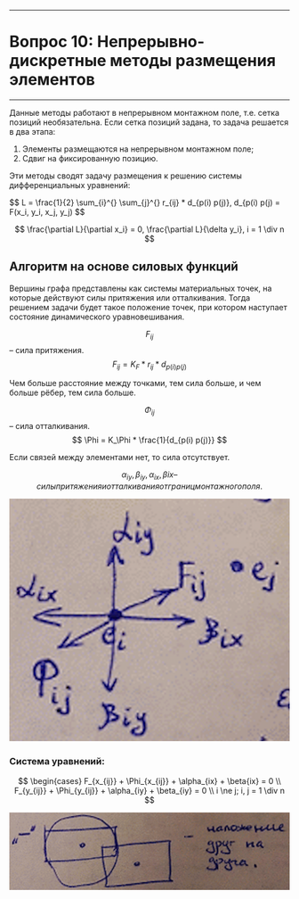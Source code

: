 ___
# Вопрос 10: Непрерывно-дискретные методы размещения элементов
___

Данные методы работают в непрерывном монтажном поле, т.е. сетка позиций необязательна. Если сетка позиций задана, то задача решается в два этапа:

1. Элементы размещаются на непрерывном монтажном поле;
2. Сдвиг на фиксированную позицию.

Эти методы сводят задачу размещения к решению системы дифференциальных уравнений:

$$ L = \frac{1}{2} \sum_{i}^{} \sum_{j}^{} r_{ij} * d_{p(i) p(j)}, d_{p(i) p(j) = F(x_i, y_i, x_j, y_j) $$

$$ \frac{\partial L}{\partial x_i} = 0, \frac{\partial L}{\delta y_i}, i = 1 \div n $$

## Алгоритм на основе силовых функций

Вершины графа представлены как системы материальных точек, на которые действуют силы притяжения или отталкивания. Тогда решением задачи будет такое положение точек, при котором наступает состояние динамического уравновешивания.

$$ F_{ij} $$ – сила притяжения. $$ F_{ij} = K_F * r_{ij} * d_{p(i) p(j)} $$

Чем больше расстояние между точками, тем сила больше, и чем больше рёбер, тем сила больше.

$$ \Phi_{ij} $$ – сила отталкивания. $$ \Phi = K_\Phi * \frac{1}{d_{p(i) p(j)}} $$

Если связей между элементами нет, то сила отсутствует.

$$ \alpha_{iy}, \beta_{iy}, \alpha_{ix}, \beta{ix} – силы притяжения и отталкивания от границ монтажного поля.  $$

![1](../resources/imgs/10/1.png)

### Система уравнений:

$$ \begin{cases} F_{x_{ij}} + \Phi_{x_{ij}} + \alpha_{ix} + \beta{ix} = 0 \\ F_{y_{ij}} + \Phi_{y_{ij}} + \alpha_{iy} + \beta_{iy} = 0 \\ i \ne j; i, j = 1 \div n $$

![2](../resources/imgs/10/2.png)

